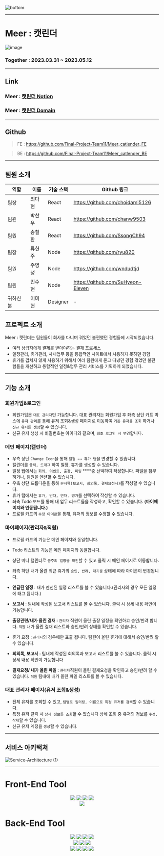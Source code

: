 ![bottom](https://github.com/Final-Project-Team11/Meer_catlender_FE/assets/124993422/c7aac152-34cd-40f2-ac32-2528b76f06c5)

---
# Meer : 캣린더
![image](https://github.com/Final-Project-Team11/Meer_catlender_FE/assets/124577334/eb462824-687b-485c-9223-0399ef3c82a4)

### Together : 2023.03.31 ~ 2023.05.12

---
## Link

### Meer : [캣린더 Notion](https://magical-puppy-b7f.notion.site/Final_Project_Team11-Meer-71cb657348d24b188150a5e12df42b86)
### Meer : [캣린더 Domain](https://meercatlendar.store)
---
## Github

> FE : https://github.com/Final-Project-Team11/Meer_catlender_FE 

> BE : https://github.com/Final-Project-Team11/Meer_catlender_BE

---

## 팀원 소개 


| 역할 | 이름   | 기술 스택 |  Github 링크              |
| --- | ------ | --------- | ------------------------ |
| 팀장 | 최다현 | React     |  https://github.com/choidami5126 |
| 팀원 | 박찬우 | React     |  https://github.com/chanw9503 |
| 팀원 | 송철환 | React     |  https://github.com/SsongCh94 |
| 팀장 | 류현주 | Node      |  https://github.com/ryu820 |
| 팀원 | 주영성 | Node      |  https://github.com/wndudtjd |
| 팀원 | 민수현 | Node      |  https://github.com/SuHyeon-Eleven |
| 귀하신 분 | 이미현 | Designer   | -                        |


## 프로젝트 소개 
Meer : 캣린더는 팀원들이 회사를 다니며 겪었던 불편했던 경험들에 시작되었습니다.

- 여러 상급자에게 결제를 받아야하는 결재 프로세스
- 일정관리, 휴가관리, 사내업무 등을 통합적인 사이트에서 사용하지 못하던 경험
- 휴가를 겹치지 않게 사용하기 위해서 여러 팀원에게 묻고 다녔던 경험
겪었던 불편함들을 개선하고 통합적인 일정&업무 관리 서비스를 기획하게 되었습니다.

---

## 기능 소개

### 회원가입&로그인

- 회원가입은 `대표 관리자`만 가능합니다.
대표 관리자는 회원가입 후 좌측 상단 카트 박스에 `유저 관리`를 통해
유저 조회&생성 페이지로 이동하여
`기존 유저를 조회` 하거나 `신규 유저를 생성`할 수 있습니다.
- 신규 유저 생성 시 비밀번호는 아이디와 같으며, `최초 로그인 시 변경`합니다.

### 메인 페이지(캘린더)

- 우측 상단 `Change Icon`을 통해 `일정 ←→ 휴가 탭`을 변경할 수 있습니다.
- 캘린더를 `클릭, 드래그` 하여 일정, 휴가를 생성할 수 있습니다.
- 일정 탭에서는 `회의, 이벤트, 출장, 미팅` ****중 선택하여 작성합니다.
파일을 첨부하거나, 팀원을 멘션할 수 있습니다.
- 우측 상단 드롭다운을 통해 `문서류(보고서, 회의록, 결제요청서)`를 작성할 수 있습니다.
- 휴가 탭에서는 `휴가, 반차, 연차, 병가`를 선택하여 작성할 수 있습니다.
- 좌측 Todo 보드를 통해 내 업무 리스트들을 작성하고, 확인할 수 있습니다.
**(마이페이지와 연동됩니다.)**
- 프로필 카드의 `수정 아이콘`을 통해, 유저의 정보를 수정할 수 있습니다.

### 마이페이지(관리자&직원)

- 프로필 카드의 기능은 메인 페이지와 동일합니다.
- Todo 리스트의 기능은 메인 페이지와 동일합니다.
- 상단 미니 캘린더로 `금주의 일정을 확인`할 수 있고 클릭 시 메인 페이지로 이동합니다.
- 좌측 하단 내가 올린 최근 휴가의 `승인, 반려, 대기중` 상태에 따라 아이콘이 변경됩니다.

- **언급된 일정** : 내가 멘션된 일정 리스트를 볼 수 있습니다.(관리자의 경우 모든 일정에 태그 됩니다.)
- **보고서** : 팀내에 작성된 보고서 리스트를 볼 수 있습니다.
클릭 시 상세 내용 확인이 가능합니다.
- **출장관련/내가 올린 결재** : 
`관리자` 직원이 올린 출장 일정을 확인하고 승인/반려 합니다.
`직원` 내가 올린 결재 리스트와 승인/반려 상태를 확인할 수 있습니다.
- 휴가 요청 : 
`관리자`의 경우에만 표출 됩니다. 팀원이 올린 휴가에 대해서 승인/반려 할 수 있습니다.
- **회의록, 보고서** : 팀내에 작성된 회의록과 보고서 리스트를 볼 수 있습니다.
클릭 시 상세 내용 확인이 가능합니다
- **결재요청/ 내가 올린 파일** : 
`관리자`직원이 올린 결재요청을 확인하고 승인/반려 할 수 있습니다. 
`직원` 팀내에 내가 올린 파일 리스트를 볼 수 있습니다.

### 대표 관리자 페이지(유저 조회&생성)

- 전체 유저를 조회할 수 있고, `팀별로 필터링, 이름으로 특정 유저를 검색`할 수 있습니다.
- 특정 유저 클릭 시 `상세 정보를 조회`할 수 있습니다
상세 조회 중 유저의 정보를 `수정, 삭제`할 수 있습니다.
- 신규 유저 계정을 `생성`할 수 있습니다.
---
## 서비스 아키택쳐

![Service-Architecture (1)](https://github.com/Final-Project-Team11/Meer_catlender_FE/assets/124577334/2d549489-3aaf-40d2-902e-ecc28485db05)

---


# Front-End Tool
<div align=center> 
  <img src="https://img.shields.io/badge/typescript-3178C6?style=for-the-badge&logo=typescript&logoColor=white">
  <img src="https://img.shields.io/badge/axios-5A29E4?style=for-the-badge&logo=axios&logoColor=white">
  <img src="https://img.shields.io/badge/react-61DAFB?style=for-the-badge&logo=react&logoColor=white">
  <img src="https://img.shields.io/badge/vercel-000000?style=for-the-badge&logo=vercel&logoColor=white">
  <br>
  
  <img src="https://img.shields.io/badge/react query-FF4154?style=for-the-badge&logo=react query&logoColor=white">
</div>

# Back-End Tool
<div align=center> 
  <img src="https://img.shields.io/badge/javascript-F7DF1E?style=for-the-badge&logo=javascript&logoColor=white">
  <img src="https://img.shields.io/badge/node.js-339933?style=for-the-badge&logo=node.js&logoColor=white">
  <img src="https://img.shields.io/badge/amazon ec2-FF9900?style=for-the-badge&logo=amazon ec2&logoColor=white">
  <img src="https://img.shields.io/badge/pm2-2B037A?style=for-the-badge&logo=pm2&logoColor=white">
  <br>
  
  <img src="https://img.shields.io/badge/json web tokens-000000?style=for-the-badge&logo=json web tokens&logoColor=white">
  <img src="https://img.shields.io/badge/sequelize-52B0E7?style=for-the-badge&logo=sequelize&logoColor=white">
  <img src="https://img.shields.io/badge/jest-C21325?style=for-the-badge&logo=jest&logoColor=white">
  <br>
  
  <img src="https://img.shields.io/badge/express-000000?style=for-the-badge&logo=express&logoColor=white">
  <img src="https://img.shields.io/badge/github actions-2088FF?style=for-the-badge&logo=github actions&logoColor=white">
  <img src="https://img.shields.io/badge/multer-F46519?style=for-the-badge&logo=multer&logoColor=white">
  <img src="https://img.shields.io/badge/amazon rds-527FFF?style=for-the-badge&logo=amazon rds&logoColor=white">
</div>



